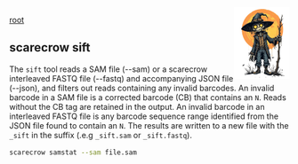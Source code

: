 <img style="float:right;width:100px;" src="../img/scarecrow.png" alt="scarecrow"/>

[root](root.md)

## scarecrow sift
The `sift` tool reads a SAM file (--sam) or a scarecrow interleaved FASTQ file (--fastq) and accompanying JSON file (--json), and filters out reads containing any invalid barcodes. An invalid barcode in a SAM file is a corrected barcode (CB) that contains an `N`. Reads without the CB tag are retained in the output. An invalid barcode in an interleaved FASTQ file is any barcode sequence range identified from the JSON file found to contain an `N`. The results are written to a new file with the `_sift` in the suffix (.e.g `_sift.sam` or `_sift.fastq`). 

```bash
scarecrow samstat --sam file.sam
```

